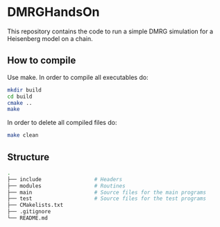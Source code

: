 # DMRGHandsOn
This repository contains the code to run a simple DMRG simulation for a Heisenberg model on a chain.

## How to compile
Use make. In order to compile all executables do:  
```bash
mkdir build
cd build
cmake ..
make
```

In order to delete all compiled files do:  
```bash
make clean
```

## Structure
```bash
.
├── include                 # Headers
├── modules                 # Routines
├── main                    # Source files for the main programs
├── test                    # Source files for the test programs
├── CMakelists.txt
├── .gitignore
└── README.md
```